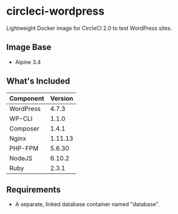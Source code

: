 # circleci-wordpress
Lightweight Docker image for CircleCI 2.0 to test WordPress sites.

## Image Base
* Alpine 3.4

## What's Included
|Component|Version|
|---------|-------|
|WordPress|4.7.3  |
|WP-CLI   |1.1.0  |
|Composer |1.4.1  |
|Nginx    |1.11.13|
|PHP-FPM  |5.6.30 |
|NodeJS   |6.10.2 |
|Ruby     |2.3.1  |

## Requirements
* A separate, linked database container named "database".
